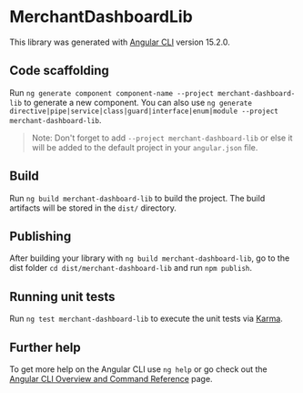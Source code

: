# MerchantDashboardLib

This library was generated with [Angular CLI](https://github.com/angular/angular-cli) version 15.2.0.

## Code scaffolding

Run `ng generate component component-name --project merchant-dashboard-lib` to generate a new component. You can also use `ng generate directive|pipe|service|class|guard|interface|enum|module --project merchant-dashboard-lib`.
> Note: Don't forget to add `--project merchant-dashboard-lib` or else it will be added to the default project in your `angular.json` file. 

## Build

Run `ng build merchant-dashboard-lib` to build the project. The build artifacts will be stored in the `dist/` directory.

## Publishing

After building your library with `ng build merchant-dashboard-lib`, go to the dist folder `cd dist/merchant-dashboard-lib` and run `npm publish`.

## Running unit tests

Run `ng test merchant-dashboard-lib` to execute the unit tests via [Karma](https://karma-runner.github.io).

## Further help

To get more help on the Angular CLI use `ng help` or go check out the [Angular CLI Overview and Command Reference](https://angular.io/cli) page.

